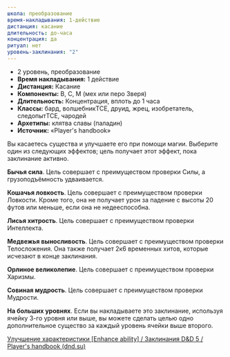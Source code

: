 ```yaml
---
школа: преобразование
время-накладывания: 1-действие
дистанция: касание
длительность: до-часа
концентрация: да
ритуал: нет
уровень-заклинания: "2"
---
```

- 2 уровень, преобразование
- **Время накладывания:** 1 действие
- **Дистанция:** Касание
- **Компоненты:** В, С, М (мех или перо Зверя)
- **Длительность:** Концентрация, вплоть до 1 часа
- **Классы:** бард, волшебникTCE, друид, жрец, изобретатель, следопытTCE, чародей
- **Архетипы:** клятва славы (паладин)
- **Источник:** «Player's handbook»

Вы касаетесь существа и улучшаете его при помощи магии. Выберите один из следующих эффектов; цель получает этот эффект, пока заклинание активно.

**Бычья сила**. Цель совершает с преимуществом проверки Силы, а грузоподъёмность удваивается.

**Кошачья ловкость**. Цель совершает с преимуществом проверки Ловкости. Кроме того, она не получает урон за падение с высоты 20 футов или меньше, если она не недееспособна.

**Лисья хитрость**. Цель совершает с преимуществом проверки Интеллекта.

**Медвежья выносливость**. Цель совершает с преимуществом проверки Телосложения. Она также получает 2к6 временных хитов, которые исчезают в конце заклинания.

**Орлиное великолепие**. Цель совершает с преимуществом проверки Харизмы.

**Совиная мудрость**. Цель совершает с преимуществом проверки Мудрости.


**На больших уровнях**. Если вы накладываете это заклинание, используя ячейку 3-го уровня или выше, вы можете сделать целью одно дополнительное существо за каждый уровень ячейки выше второго.

[Улучшение характеристики [Enhance ability] / Заклинания D&D 5 / Player's handbook (dnd.su)](https://dnd.su/spells/103-enhance_ability/)
